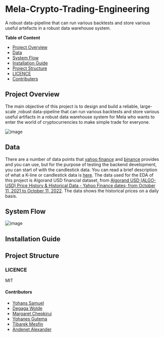 # Mela-Crypto-Trading-Engineering
A robust data-pipeline that can run various backtests and store various useful artefacts in a robust data warehouse system.

**Table of Content**
* [Project Overview](#project-overview)
* [Data](#data)
* [System Flow](#system-flow)
* [Installation Guide](#installation-guide)
* [Project Structure](#project-structure)
* [LICENCE](#licence)
* [Contributers](#contributors)

## Project Overview
The main objective of this project is to design and build a reliable, large-scale ,robust data-pipeline that can run various backtests and store various useful artifacts in a robust data warehouse system for Mela who wants to enter the world of cryptocurrencies to make simple trade for everyone.

![image](https://user-images.githubusercontent.com/59474650/195403132-3a79d749-1fc8-4e19-9ff2-469a27b7b75c.png)

## Data

There are a number of data points that [yahoo finance](https://help.yahoo.com/kb/SLN2311.html) and [binance](https://www.binance.com/en/landing/data) provides and you can use, but for the purpose of testing the backend development, you can start of with the candlestick data.
You can read a brief description of what a K-line or candlestick data is [here](https://www.investopedia.com/terms/c/candlestick.asp).
The data used for the EDA of this project is Algorand USD financial dataset, from [Algorand USD (ALGO-USD) Price History & Historical Data - Yahoo Finance dates; from October 11, 2021 to October 11, 2022](https://finance.yahoo.com/quote/ALGO-USD/history?p=ALGO-USD). The data shows the historical prices on a daily basis.
## System Flow

![image](https://user-images.githubusercontent.com/59474650/195408248-8f696112-b8cd-4d61-9efb-5abfc75f3dfb.png)

## Installation Guide

## Project Structure

### LICENCE
 MIT
#### Contributors
* [Yohans Samuel](https://github.com/YohansSamuel)
* [Degaga Wolde](https://github.com/degagawolde)
* [Margaret Chepkirui](https://github.com/MegCheppy) 
* [Yohanes Gutema](https://github.com/Yohanes-GR)
* [Tibarek Mesfin](https://github.com/tibarekb)
* [Andenet Alexander](https://github.com/andyalex234)

